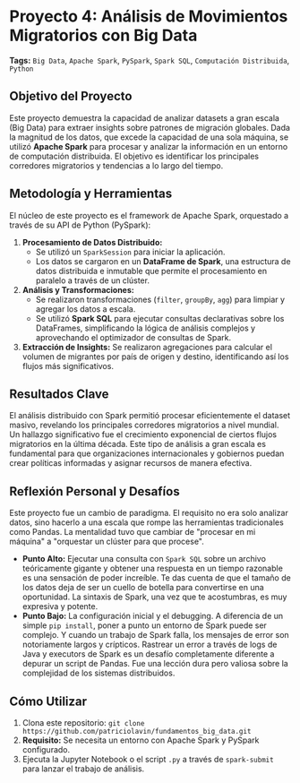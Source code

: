 # Proyecto 4: Análisis de Movimientos Migratorios con Big Data

**Tags:** `Big Data`, `Apache Spark`, `PySpark`, `Spark SQL`, `Computación Distribuida`, `Python`

## Objetivo del Proyecto

Este proyecto demuestra la capacidad de analizar datasets a gran escala (Big Data) para extraer insights sobre patrones de migración globales. Dada la magnitud de los datos, que excede la capacidad de una sola máquina, se utilizó **Apache Spark** para procesar y analizar la información en un entorno de computación distribuida. El objetivo es identificar los principales corredores migratorios y tendencias a lo largo del tiempo.

## Metodología y Herramientas

El núcleo de este proyecto es el framework de Apache Spark, orquestado a través de su API de Python (PySpark):

1.  **Procesamiento de Datos Distribuido:**
    * Se utilizó un `SparkSession` para iniciar la aplicación.
    * Los datos se cargaron en un **DataFrame de Spark**, una estructura de datos distribuida e inmutable que permite el procesamiento en paralelo a través de un clúster.
2.  **Análisis y Transformaciones:**
    * Se realizaron transformaciones (`filter`, `groupBy`, `agg`) para limpiar y agregar los datos a escala.
    * Se utilizó **Spark SQL** para ejecutar consultas declarativas sobre los DataFrames, simplificando la lógica de análisis complejos y aprovechando el optimizador de consultas de Spark.
3.  **Extracción de Insights:** Se realizaron agregaciones para calcular el volumen de migrantes por país de origen y destino, identificando así los flujos más significativos.

## Resultados Clave

El análisis distribuido con Spark permitió procesar eficientemente el dataset masivo, revelando los principales corredores migratorios a nivel mundial. Un hallazgo significativo fue el crecimiento exponencial de ciertos flujos migratorios en la última década. Este tipo de análisis a gran escala es fundamental para que organizaciones internacionales y gobiernos puedan crear políticas informadas y asignar recursos de manera efectiva.

## Reflexión Personal y Desafíos

Este proyecto fue un cambio de paradigma. El requisito no era solo analizar datos, sino hacerlo a una escala que rompe las herramientas tradicionales como Pandas. La mentalidad tuvo que cambiar de "procesar en mi máquina" a "orquestar un clúster para que procese".

* **Punto Alto:** Ejecutar una consulta con `Spark SQL` sobre un archivo teóricamente gigante y obtener una respuesta en un tiempo razonable es una sensación de poder increíble. Te das cuenta de que el tamaño de los datos deja de ser un cuello de botella para convertirse en una oportunidad. La sintaxis de Spark, una vez que te acostumbras, es muy expresiva y potente.
* **Punto Bajo:** La configuración inicial y el debugging. A diferencia de un simple `pip install`, poner a punto un entorno de Spark puede ser complejo. Y cuando un trabajo de Spark falla, los mensajes de error son notoriamente largos y crípticos. Rastrear un error a través de logs de Java y executors de Spark es un desafío completamente diferente a depurar un script de Pandas. Fue una lección dura pero valiosa sobre la complejidad de los sistemas distribuidos.

## Cómo Utilizar

1.  Clona este repositorio: `git clone https://github.com/patriciolavin/fundamentos_big_data.git`
2.  **Requisito:** Se necesita un entorno con Apache Spark y PySpark configurado.
3.  Ejecuta la Jupyter Notebook o el script `.py` a través de `spark-submit` para lanzar el trabajo de análisis.
